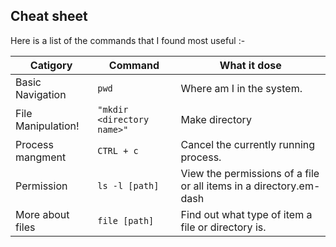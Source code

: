 ## Cheat sheet

Here is a list of the commands that I found most useful :-

|   Catigory             |Command                          |What it dose                        |
|----------------|-------------------------------|-----------------------------|
Basic Navigation|`pwd`            |Where am I in the system.           |
|File Manipulation!          |`"mkdir <directory name>"`  |          Make directory           |
|Process mangment          |`CTRL + c`|Cancel the currently running process.|
|Permission         |`ls -l [path]`|View the permissions of a file or all items in a directory.em-dash|
|More about files          |`file [path]`|Find out what type of item a file or directory is.|